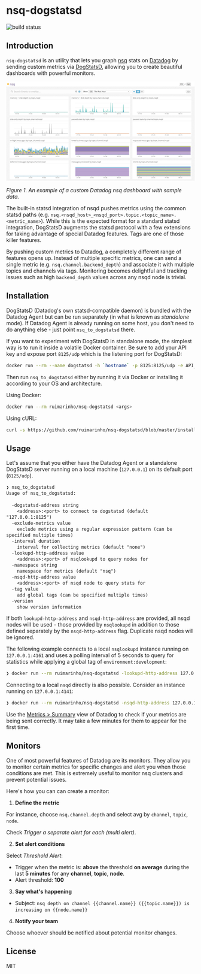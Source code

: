 # nsq-dogstatsd

![build status](https://github.com/ruimarinho/nsq-dogstatsd/workflows/Tests/badge.svg?branch=master)

## Introduction

`nsq-dogstatsd` is an utility that lets you graph [nsq](https://nsq.io) stats on [Datadog](https://www.datadoghq.com) by sending custom metrics via [DogStatsD](http://docs.datadoghq.com/guides/dogstatsd/), allowing you to create beautiful dashboards with powerful monitors.

![datadog nsq dashboard](docs/images/dashboard.png)

_Figure 1\. An example of a custom Datadog nsq dashboard with sample data._

The built-in statsd integration of nsqd pushes metrics using the common statsd paths (e.g. `nsq.<nsqd_host>_<nsqd_port>.topic.<topic_name>.<metric_name>`). While this is the expected format for a standard statsd integration, DogStatsD augments the statsd protocol with a few extensions for taking advantage of special Datadog features. Tags are one of those killer features.

By pushing custom metrics to Datadog, a completely different range of features opens up. Instead of multiple specific metrics, one can send a single metric (e.g. `nsq.channel.backend_depth`) and associate it with multiple topics and channels via tags. Monitoring becomes delightful and tracking issues such as high `backend_depth` values across any nsqd node is trivial.

## Installation

DogStatsD (Datadog's own statsd-compatible daemon) is bundled with the Datadog Agent but can be run separately (in what is known as _standalone_ mode). If Datadog Agent is already running on some host, you don't need to do anything else - just point `nsq_to_dogstatsd` there.

If you want to experiment with DogStatsD in standalone mode, the simplest way is to run it inside a volatile Docker container. Be sure to add your API key and expose port `8125/udp` which is the listening port for DogStatsD:

```sh
docker run --rm --name dogstatsd -h `hostname` -p 8125:8125/udp -e API_KEY=<api-key> datadog/docker-dd-agent:latest-dogstatsd
```

Then run `nsq_to_dogstatsd` either by running it via Docker or installing it according to your OS and architecture.

Using Docker:

```sh
docker run --rm ruimarinho/nsq-dogstatsd <args>
```

Using cURL:

```sh
curl -s https://github.com/ruimarinho/nsq-dogstatsd/blob/master/install.sh | sh
```

## Usage

Let's assume that you either have the Datadog Agent or a standalone DogStatsD server running on a local machine (`127.0.0.1`) on its default port (`8125/udp`).

```
❯ nsq_to_dogstatsd
Usage of nsq_to_dogstatsd:

  -dogstatsd-address string
	<address>:<port> to connect to dogstatsd (default "127.0.0.1:8125")
  -exclude-metrics value
	exclude metrics using a regular expression pattern (can be specified multiple times)
  -interval duration
	interval for collecting metrics (default "none")
  -lookupd-http-address value
	<address>:<port> of nsqlookupd to query nodes for
  -namespace string
	namespace for metrics (default "nsq")
  -nsqd-http-address value
	<address>:<port> of nsqd node to query stats for
  -tag value
	add global tags (can be specified multiple times)
  -version
	show version information
```

If both `lookupd-http-address` and `nsqd-http-address` are provided, all nsqd nodes will be used - those provided by `nsqlookupd` in addition to those defined separately by the `nsqd-http-address` flag. Duplicate nsqd nodes will be ignored.

The following example connects to a local `nsqlookupd` instance running on `127.0.0.1:4161` and uses a polling interval of 5 seconds to query for statistics while applying a global tag of `environment:development`:

```sh
❯ docker run --rm ruimarinho/nsq-dogstatsd -lookupd-http-address 127.0.0.1:4161 -interval 5s -tag environment:development
```

Connecting to a local `nsqd` directly is also possible. Consider an instance running on `127.0.0.1:4141`:

```sh
❯ docker run --rm ruimarinho/nsq-dogstatsd -nsqd-http-address 127.0.0.1:4151
```

Use the [Metrics > Summary](https://app.datadoghq.com/metric/summary) view of Datadog to check if your metrics are being sent correctly. It may take a few minutes for them to appear for the first time.

## Monitors

One of most powerful features of Datadog are its monitors. They allow you to monitor certain metrics for specific changes and alert you when those conditions are met. This is extremely useful to monitor nsq clusters and prevent potential issues.

Here's how you can can create a monitor:

1. **Define the metric**

  For instance, choose `nsq.channel.depth` and select avg by `channel`, `topic`, `node`.

  Check _Trigger a separate alert for each (multi alert)_.

2. **Set alert conditions**

  Select _Threshold Alert_:

- Trigger when the metric is: **above** the threshold **on average** during the last **5 minutes** for any **channel**, **topic**, **node**.
- Alert threshold: **100**

3. **Say what's happening**

- Subject: `nsq depth on channel {{channel.name}} ({{topic.name}}) is increasing on {{node.name}}`

4. **Notify your team**

  Choose whoever should be notified about potential monitor changes.

## License

MIT

